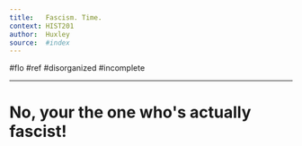 ```yaml
---
title:   Fascism. Time.
context: HIST201
author:  Huxley
source:  #index
---
```


#flo #ref #disorganized #incomplete

---


# No, your the one who's actually fascist!










































